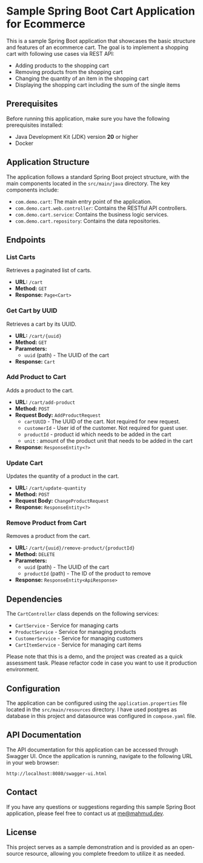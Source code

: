 # Sample Spring Boot Cart Application for Ecommerce

This is a sample Spring Boot application that showcases the basic structure and features of an ecommerce cart. The goal is to implement a shopping cart with following use cases via REST API:
- Adding products to the shopping cart
- Removing products from the shopping cart
- Changing the quantity of an item in the shopping cart
- Displaying the shopping cart including the sum of the single items

## Prerequisites

Before running this application, make sure you have the following prerequisites installed:

- Java Development Kit (JDK) version **20** or higher
- Docker

## Application Structure

The application follows a standard Spring Boot project structure, with the main components located in the `src/main/java` directory. The key components include:

- `com.demo.cart`: The main entry point of the application.
- `com.demo.cart.web.controller`: Contains the RESTful API controllers.
- `com.demo.cart.service`: Contains the business logic services.
- `com.demo.cart.repository`: Contains the data repositories.

## Endpoints

### List Carts

Retrieves a paginated list of carts.

- **URL:** `/cart`
- **Method:** `GET`
- **Response:** `Page<Cart>`

### Get Cart by UUID

Retrieves a cart by its UUID.

- **URL:** `/cart/{uuid}`
- **Method:** `GET`
- **Parameters:**
    - `uuid` (path) - The UUID of the cart
- **Response:** `Cart`

### Add Product to Cart

Adds a product to the cart.

- **URL:** `/cart/add-product`
- **Method:** `POST`
- **Request Body:** `AddProductRequest`
  - `cartUUID` - The UUID of the cart. Not required for new request.
  - `customerId` - User id of the customer. Not required for guest user.
  - `productId` - product id which needs to be added in the cart
  - `unit` : amount of the product unit that needs to be added in the cart
- **Response:** `ResponseEntity<?>`

### Update Cart

Updates the quantity of a product in the cart.

- **URL:** `/cart/update-quantity`
- **Method:** `POST`
- **Request Body:** `ChangeProductRequest`
- **Response:** `ResponseEntity<?>`

### Remove Product from Cart

Removes a product from the cart.

- **URL:** `/cart/{uuid}/remove-product/{productId}`
- **Method:** `DELETE`
- **Parameters:**
    - `uuid` (path) - The UUID of the cart
    - `productId` (path) - The ID of the product to remove
- **Response:** `ResponseEntity<ApiResponse>`

## Dependencies

The `CartController` class depends on the following services:

- `CartService` - Service for managing carts
- `ProductService` - Service for managing products
- `CustomerService` - Service for managing customers
- `CartItemService` - Service for managing cart items

Please note that this is a demo, and the project was created as a quick assessment task. Please refactor code in case you want to use it production environment.

## Configuration

The application can be configured using the `application.properties` file located in the `src/main/resources` directory. I have used postgres as database in this project and datasource was configured in `compose.yaml` file.

## API Documentation

The API documentation for this application can be accessed through Swagger UI. Once the application is running, navigate to the following URL in your web browser:

```shell
http://localhost:8080/swagger-ui.html
```


## Contact

If you have any questions or suggestions regarding this sample Spring Boot application, please feel free to contact us at [me@mahmud.dev](mailto:me@mahmud.dev).

## License
This project serves as a sample demonstration and is provided as an open-source resource, allowing you complete freedom to utilize it as needed.